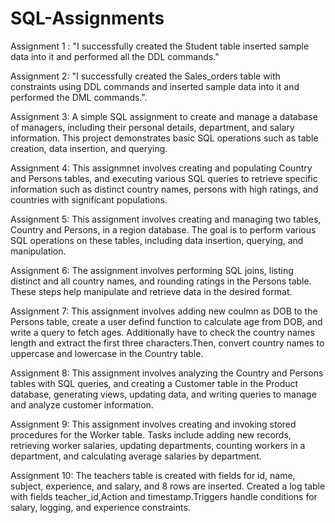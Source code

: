 # SQL-Assignments

Assignment 1 : "I successfully created the Student table inserted sample data into it and performed all the DDL commands."

Assignment 2: "I successfully created the Sales_orders table with constraints using DDL commands and inserted sample data into it and performed the DML commands.".

Assignment 3: A simple SQL assignment to create and manage a database of managers, including their personal details, department, and salary information. 
              This project demonstrates basic SQL operations such as table creation, data insertion, and querying.

Assignment 4: This assignmnet involves creating and populating Country and Persons tables, and executing various SQL queries to retrieve specific information such as distinct country 
              names, persons with high ratings, and countries with significant populations.

Assignment 5: This assignment involves creating and managing two tables, Country and Persons, in a region database. The goal is to perform various SQL operations on these tables, including 
              data insertion, querying, and manipulation.

Assignment 6: The assignment involves performing SQL joins, listing distinct and all country names, and rounding ratings in the Persons table. These steps help manipulate and retrieve 
              data in the desired format.

Assignment 7: This assignment involves adding new coulmn as DOB to the Persons table, create a user defind function to calculate age from DOB, and write a query to fetch ages. 
              Additionally have to check the country names length and extract the first three characters.Then, convert country names to uppercase and lowercase in the Country table.
              
Assignment 8: This assignment involves analyzing the Country and Persons tables with SQL queries, and creating a Customer table in the Product database, generating views, updating data, 
              and writing queries to manage and analyze customer information.

Assignment 9: This assignment involves creating and invoking stored procedures for the Worker table. Tasks include adding new records, retrieving worker salaries, updating departments, 
              counting workers in a department, and calculating average salaries by department.
              
Assignment 10: The teachers table is created with fields for id, name, subject, experience, and salary, and 8 rows are inserted. Created a log table with fields teacher_id,Action and 
               timestamp.Triggers handle conditions for salary, logging, and experience constraints.              

